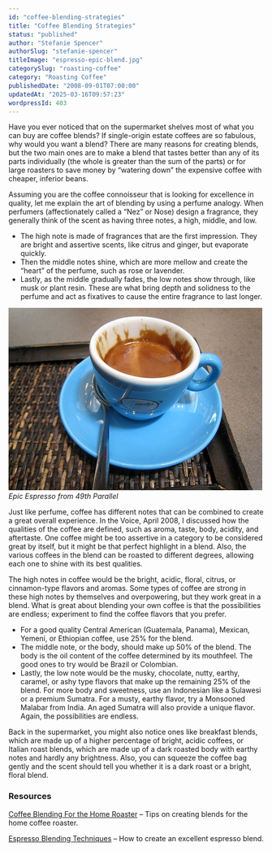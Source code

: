 ```yaml
---
id: "coffee-blending-strategies"
title: "Coffee Blending Strategies"
status: "published"
author: "Stefanie Spencer"
authorSlug: "stefanie-spencer"
titleImage: "espresso-epic-blend.jpg"
categorySlug: "roasting-coffee"
category: "Roasting Coffee"
publishedDate: "2008-09-01T07:00:00"
updatedAt: "2025-03-16T09:57:23"
wordpressId: 403
---
```


Have you ever noticed that on the supermarket shelves most of what you can buy are coffee blends? If single-origin estate coffees are so fabulous, why would you want a blend? There are many reasons for creating blends, but the two main ones are to make a blend that tastes better than any of its parts individually (the whole is greater than the sum of the parts) or for large roasters to save money by “watering down” the expensive coffee with cheaper, inferior beans.

Assuming you are the coffee connoisseur that is looking for excellence in quality, let me explain the art of blending by using a perfume analogy. When perfumers (affectionately called a “Nez” or Nose) design a fragrance, they generally think of the scent as having three notes, a high, middle, and low.

-   The high note is made of fragrances that are the first impression. They are bright and assertive scents, like citrus and ginger, but evaporate quickly.
-   Then the middle notes shine, which are more mellow and create the “heart” of the perfume, such as rose or lavender.
-   Lastly, as the middle gradually fades, the low notes show through, like musk or plant resin. These are what bring depth and solidness to the perfume and act as fixatives to cause the entire fragrance to last longer.

![Epic Espresso Blend](espresso-epic-blend.jpg)  
*Epic Espresso from 49th Parallel*

Just like perfume, coffee has different notes that can be combined to create a great overall experience. In the Voice, April 2008, I discussed how the qualities of the coffee are defined, such as aroma, taste, body, acidity, and aftertaste. One coffee might be too assertive in a category to be considered great by itself, but it might be that perfect highlight in a blend. Also, the various coffees in the blend can be roasted to different degrees, allowing each one to shine with its best qualities.

The high notes in coffee would be the bright, acidic, floral, citrus, or cinnamon-type flavors and aromas. Some types of coffee are strong in these high notes by themselves and overpowering, but they work great in a blend. What is great about blending your own coffee is that the possibilities are endless; experiment to find the coffee flavors that you prefer.

-   For a good quality Central American (Guatemala, Panama), Mexican, Yemeni, or Ethiopian coffee, use 25% for the blend.
-   The middle note, or the body, should make up 50% of the blend. The body is the oil content of the coffee determined by its mouthfeel. The good ones to try would be Brazil or Colombian.
-   Lastly, the low note would be the musky, chocolate, nutty, earthy, caramel, or ashy type flavors that make up the remaining 25% of the blend. For more body and sweetness, use an Indonesian like a Sulawesi or a premium Sumatra. For a musty, earthy flavor, try a Monsooned Malabar from India. An aged Sumatra will also provide a unique flavor. Again, the possibilities are endless.

Back in the supermarket, you might also notice ones like breakfast blends, which are made up of a higher percentage of bright, acidic coffees, or Italian roast blends, which are made up of a dark roasted body with earthy notes and hardly any brightness. Also, you can squeeze the coffee bag gently and the scent should tell you whether it is a dark roast or a bright, floral blend.

### Resources

[Coffee Blending For the Home Roaster](/coffee-blending-for-the-home-roaster/) – Tips on creating blends for the home coffee roaster.

[Espresso Blending Techniques](/espresso-blending-techniques/) – How to create an excellent espresso blend.
